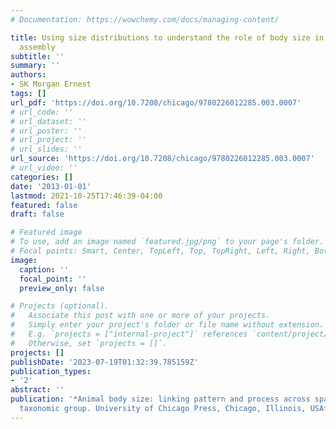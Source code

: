 ```yaml
---
# Documentation: https://wowchemy.com/docs/managing-content/

title: Using size distributions to understand the role of body size in mammalian community
  assembly
subtitle: ''
summary: ''
authors:
- SK Morgan Ernest
tags: []
url_pdf: 'https://doi.org/10.7208/chicago/9780226012285.003.0007'
# url_code: ''
# url_dataset: ''
# url_poster: ''
# url_project: ''
# url_slides: ''
url_source: 'https://doi.org/10.7208/chicago/9780226012285.003.0007'
# url_video: ''
categories: []
date: '2013-01-01'
lastmod: 2021-10-25T17:46:39-04:00
featured: false
draft: false

# Featured image
# To use, add an image named `featured.jpg/png` to your page's folder.
# Focal points: Smart, Center, TopLeft, Top, TopRight, Left, Right, BottomLeft, Bottom, BottomRight.
image:
  caption: ''
  focal_point: ''
  preview_only: false

# Projects (optional).
#   Associate this post with one or more of your projects.
#   Simply enter your project's folder or file name without extension.
#   E.g. `projects = ["internal-project"]` references `content/project/deep-learning/index.md`.
#   Otherwise, set `projects = []`.
projects: []
publishDate: '2023-07-19T01:32:39.785159Z'
publication_types:
- '2'
abstract: ''
publication: '*Animal body size: linking pattern and process across space, time, and
  taxonomic group. University of Chicago Press, Chicago, Illinois, USA*'
---
```

